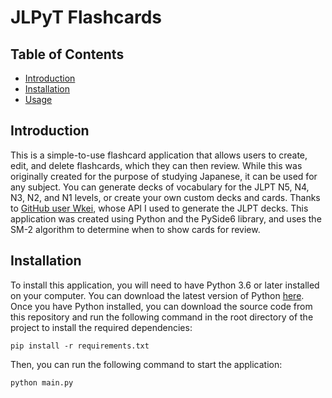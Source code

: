 # JLPyT Flashcards

## Table of Contents
- [Introduction](#introduction)
- [Installation](#installation)
- [Usage](#usage)

## Introduction
This is a simple-to-use flashcard application that allows users to create, edit, and delete flashcards, which they can then review.
While this was originally created for the purpose of studying Japanese, it can be used for any subject. You can generate decks of vocabulary
for the JLPT N5, N4, N3, N2, and N1 levels, or create your own custom decks and cards. Thanks to [GitHub user Wkei](https://jlpt-vocab-api.vercel.app), whose API I used to generate the JLPT decks.
This application was created using Python and the PySide6 library, and uses the SM-2 algorithm to determine when to show cards for review.

## Installation
To install this application, you will need to have Python 3.6 or later installed on your computer. You can download the latest version of Python [here](https://www.python.org/downloads/).
Once you have Python installed, you can download the source code from this repository and run the following command in the root directory of the project to install the required dependencies:
```
pip install -r requirements.txt
```

Then, you can run the following command to start the application:
```
python main.py
```